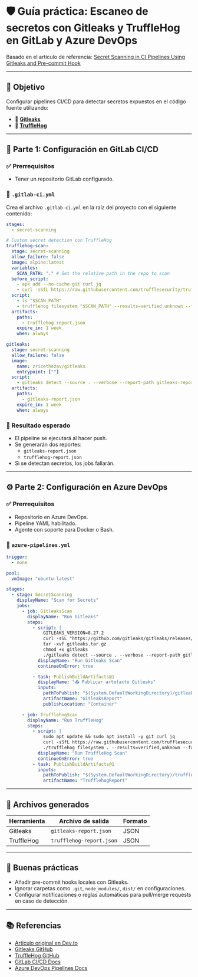 # 🛡️ Guía práctica: Escaneo de secretos con Gitleaks y TruffleHog en GitLab y Azure DevOps

Basado en el artículo de referencia: [Secret Scanning in CI Pipelines Using Gitleaks and Pre-commit Hook](https://dev.to/sirlawdin/secret-scanning-in-ci-pipelines-using-gitleaks-and-pre-commit-hook-1e3f)

---

## 📌 Objetivo

Configurar pipelines CI/CD para detectar secretos expuestos en el código fuente utilizando:

- 🐷 [**Gitleaks**](https://github.com/gitleaks/gitleaks)
- 🐍 [**TruffleHog**](https://github.com/trufflesecurity/trufflehog)

---

## 🚀 Parte 1: Configuración en GitLab CI/CD

### ✅ Prerrequisitos

- Tener un repositorio GitLab configurado.

### 📄 `.gitlab-ci.yml`

Crea el archivo `.gitlab-ci.yml` en la raíz del proyecto con el siguiente contenido:

```yaml
stages:
  - secret-scanning

# Custom secret detection con TruffleHog
trufflehog-scan:
  stage: secret-scanning
  allow_failure: false
  image: alpine:latest
  variables:
    SCAN_PATH: "." # Set the relative path in the repo to scan
  before_script:
    - apk add --no-cache git curl jq
    - curl -sSfL https://raw.githubusercontent.com/trufflesecurity/trufflehog/main/scripts/install.sh | sh -s -- -b /usr/local/bin
  script:
    - ls "$SCAN_PATH"
    - trufflehog filesystem "$SCAN_PATH" --results=verified,unknown --fail --json > trufflehog-report.json
  artifacts:
    paths:
      - trufflehog-report.json
    expire_in: 1 week
    when: always

gitleaks:
  stage: secret-scanning
  allow_failure: false
  image:
    name: zricethezav/gitleaks
    entrypoint: [""]
  script:
    - gitleaks detect --source . --verbose --report-path gitleaks-report.json --exit-code=1
  artifacts:
    paths:
      - gitleaks-report.json
    expire_in: 1 week
    when: always
```

### 🧪 Resultado esperado

- El pipeline se ejecutará al hacer push.
- Se generarán dos reportes:
  - `gitleaks-report.json`
  - `trufflehog-report.json`
- Si se detectan secretos, los jobs fallarán.

---

## ⚙️ Parte 2: Configuración en Azure DevOps

### ✅ Prerrequisitos

- Repositorio en Azure DevOps.
- Pipeline YAML habilitado.
- Agente con soporte para Docker o Bash.

### 📄 `azure-pipelines.yml`

```yaml
trigger:
  - none

pool:
  vmImage: "ubuntu-latest"

stages:
  - stage: SecretScanning
    displayName: "Scan for Secrets"
    jobs:
      - job: GitleaksScan
        displayName: "Run Gitleaks"
        steps:
          - script: |
              GITLEAKS_VERSION=8.27.2
              curl -sSL "https://github.com/gitleaks/gitleaks/releases/download/v${GITLEAKS_VERSION}/gitleaks_${GITLEAKS_VERSION}_linux_x64.tar.gz" -o gitleaks.tar.gz
              tar -xvf gitleaks.tar.gz
              chmod +x gitleaks
              ./gitleaks detect --source . --verbose --report-path gitleaks-report.json --exit-code=1
            displayName: "Run Gitleaks Scan"
            continueOnError: true

          - task: PublishBuildArtifacts@1
            displayName: "📤 Publicar artefacto Gitleaks"
            inputs:
              pathToPublish: "$(System.DefaultWorkingDirectory)/gitleaks-report.json"
              artifactName: "GitleaksReport"
              publishLocation: "Container"

      - job: TrufflehogScan
        displayName: "Run TruffleHog"
        steps:
          - script: |
              sudo apt update && sudo apt install -y git curl jq
              curl -sSfL https://raw.githubusercontent.com/trufflesecurity/trufflehog/main/scripts/install.sh | sh -s -- -b .
              ./trufflehog filesystem . --results=verified,unknown --fail --json > trufflehog-report.json
            displayName: "Run TruffleHog Scan"
            continueOnError: true
          - task: PublishBuildArtifacts@1
            inputs:
              pathToPublish: "$(System.DefaultWorkingDirectory)/trufflehog-report.json"
              artifactName: "TrufflehogReport"
```

---

## 🧾 Archivos generados

| Herramienta | Archivo de salida        | Formato |
| ----------- | ------------------------ | ------- |
| Gitleaks    | `gitleaks-report.json`   | JSON    |
| TruffleHog  | `trufflehog-report.json` | JSON    |

---

## 🔐 Buenas prácticas

- Añadir pre-commit hooks locales con Gitleaks.
- Ignorar carpetas como `.git`, `node_modules/`, `dist/` en configuraciones.
- Configurar notificaciones o reglas automáticas para pull/merge requests en caso de detección.

---

## 📚 Referencias

- [Artículo original en Dev.to](https://dev.to/sirlawdin/secret-scanning-in-ci-pipelines-using-gitleaks-and-pre-commit-hook-1e3f)
- [Gitleaks GitHub](https://github.com/gitleaks/gitleaks)
- [TruffleHog GitHub](https://github.com/trufflesecurity/trufflehog)
- [GitLab CI/CD Docs](https://docs.gitlab.com/ee/ci/)
- [Azure DevOps Pipelines Docs](https://learn.microsoft.com/en-us/azure/devops/pipelines/)
